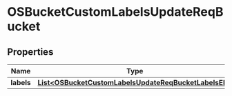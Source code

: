 # OSBucketCustomLabelsUpdateReqBucket

## Properties
Name | Type | Description | Notes
------------ | ------------- | ------------- | -------------
**labels** | [**List&lt;OSBucketCustomLabelsUpdateReqBucketLabelsElt&gt;**](OSBucketCustomLabelsUpdateReqBucketLabelsElt.md) |  | 

